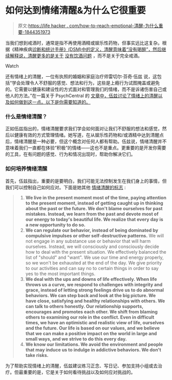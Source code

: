 # 如何达到情绪清醒&为什么它很重要

> 原文:[https://life hacker . com/how-to-reach-emotional-清醒-为什么重要-1844351973](https://lifehacker.com/how-to-reach-emotional-sobriety-why-it-matters-1844351973)

当我们想到戒酒时，通常是指不再使用酒精或娱乐性药物，但事实远比这复杂。根据《精神疾病[诊断和统计手册》(DSM)中的定义，清醒意味着“没有喝醉”，然后继续解释说，清醒更多的是关于](https://www.verywellmind.com/the-diagnostic-and-statistical-manual-dsm-2795758) [没有饮酒问题](https://www.northernillinoisrecovery.com/rehab-blog/what-is-sobriety/) ，而不是关于完全戒酒。

Watch

还有情绪上的清醒，一位有执照的婚姻和家庭治疗师雷切尔·芬奇·伍兹 说，这包括“学会处理令人不舒服的感觉、想法和行为，这些是上瘾行为试图掩盖或避免的。它需要以健康和建设性的方式面对和管理我们的情绪，而不是诉诸伤害自己或他人的方法。”在一篇关于 PsychCentral 的 [文章中，伍兹讨论了情绪上的清醒以及如何做到这一点。以下是你需要知道的。](https://blogs.psychcentral.com/cultivating-contentment/2020/06/how-to-achieve-emotional-sobriety/)

### 什么是情绪清醒？

正如伍兹指出的，情绪清醒要求我们学会如何面对让我们不舒服的想法和感觉，然后以健康有效的方式管理情绪。她写道，在从娱乐性药物和/或酒精中达到清醒点后，情绪清醒是一种必要，但这个概念对任何人都有帮助。伍兹说，情绪清醒并不意味着我们一直都在体验“积极”的情绪——这也不是重点。更重要的是开发你需要的工具，在有问题的感觉、行为和情况出现时，帮助你解决它们。

### 如何培养情绪清醒

首先，伍兹指出，重要的是要明白，我们可能无法控制发生在我们身上的事情，但我们可以控制自己如何应对。下面是她其他 [情绪清醒的标志](https://blogs.psychcentral.com/cultivating-contentment/2020/06/how-to-achieve-emotional-sobriety/) :

> 1.  **We live in the present moment most of the time, paying attention to the present moment, instead of getting caught up in thinking about the past or the future. We don't blame ourselves for past mistakes. Instead, we learn from the past and devote most of our energy to today's beautiful life. We realize that every day is a new opportunity to do so.**
> 2.  **We can regulate our behavior, instead of being dominated by compulsive impulses or other self-destructive patterns.** We will not engage in any substance use or behavior that will harm ourselves. Instead, we will consciously and consciously decide how to deal with the present situation. We effectively balanced the list of "should" and "want". We use our time and energy properly, so we won't be exhausted at the end of the day. We give priority to our activities and can say no to certain things in order to say yes to the most important things.
> 3.  **We deal with the ups and downs of life effectively. When life throws us a curve, we respond to challenges with integrity and grace, instead of letting strong feelings drive us to do abnormal behaviors. We can step back and look at the big picture. We have close, satisfying and healthy relationships with others. We can talk to others honestly. Our relationship supports, encourages and promotes each other. We shift from blaming others to examining our role in the conflict. Even in difficult times, we have an optimistic and realistic view of life, ourselves and the future. Our life is based on our values, and we believe that we can make a positive impact on the world in large and small ways, and we strive to do this every day.**
> 4.  **We know our limitations. We avoid the environment and people that may induce us to indulge in addictive behaviors. We don't take risks.**

为了帮助实现情绪上的清醒，伍兹建议练习正念、写日记、参加支持小组或去治疗。但最重要的是，它是关于如何看待挑战以及如何应对挑战的。